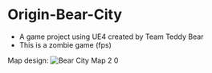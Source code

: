# Origin-Bear-City
- A game project using UE4 created by Team Teddy Bear 
- This is a zombie game (fps)

Map design:
![Bear City Map 2 0](https://user-images.githubusercontent.com/76657240/172545380-eccd5973-6e9f-4693-9e38-bcee342ac576.png)
